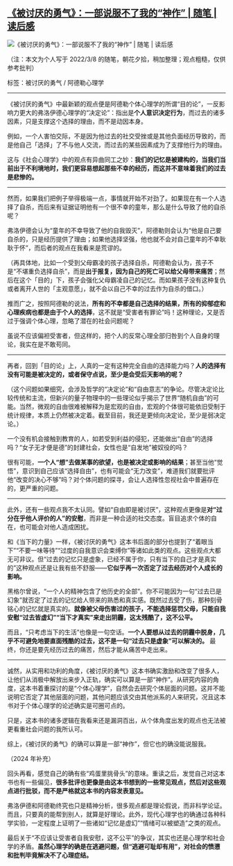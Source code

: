 ## [《被讨厌的勇气》：一部说服不了我的“神作” | 随笔 | 读后感](https://zhuanlan.zhihu.com/p/691162132)

![《被讨厌的勇气》：一部说服不了我的“神作” | 随笔 | 读后感](https://pic1.zhimg.com/v2-db39c445c4063edba004072211892be0_720w.jpg?source=d16d100b)

（注：本文为个人写于 2022/3/8 的随笔，朝花夕拾，稍加整理；观点粗糙，仅供参考批判）

标签：被讨厌的勇气 / 阿德勒心理学

---

《被讨厌的勇气》中最新颖的观点便是阿德勒个体心理学的所谓“目的论”，一反影响力更大的弗洛伊德心理学的“决定论”：指出是**个人意识决定行为**，而过去的诸多因素，只是支撑这个选择的理由，而不是动因本身。

例如，一个人害怕交际，不是因为他过去的社交受挫或是其他负面经历导致的，而是他自己「选择」了不与他人交流，而过去的某些因素成为了支撑他行为的理由。

这与《社会心理学》中的观点有异曲同工之妙：**我们的记忆是被建构的，当我们当前出于不利境地时，我们更容易想起那些不幸的经历，而这并不意味着我们的过去是悲惨的。**

---

然而，如果我们把例子举得极端一点，事情就开始不对劲了。如果现在有一个人选择了自杀，而后来有证据证明他有一个很不幸的童年，那么是什么导致了他的自杀呢？

弗洛伊德会认为“童年的不幸导致了他的自我毁灭”，阿德勒则会认为“他是自己要自杀的，只是经历提供了理由；如果他选择坚强，他也就不会对自己童年的不幸耿耿于怀”，而后者的观点在我看来是荒谬的。

（再具体地，比如一个受到父母霸凌的孩子选择自杀，阿德勒会认为，孩子不是“不堪重负选择自杀”，而是**出于报复，因为自己的死亡可以给父母带来痛苦**；然后在这个「目的」下，孩子会强化父母霸凌自己的记忆。而如果孩子没有这种复仇或者离开人世的「主观意愿」，就不会以自己不幸的过去作为自杀的借口。）

推而广之，按照阿德勒的说法，**所有的不幸都是自己选择的结果，所有的抑郁症和心理疾病也都是由于个人的选择**，这不就是“受害者有罪论”吗！这种理论，又是否过于强调个体心理，忽略了潜在的社会问题呢？

虽说不应该偏袒受害者，但这样的，把个人的反常心理全部归咎到个人自身的理论，我实在是不敢苟同。

---

再者，回到「目的论」上，人真的一定有这种完全自由的选择能力吗？**人的选择有没有可能是被决定的，或者保守点说，至少是会受后天影响的呢？**

（这个问题如果细究，会涉及哲学的“决定论”和“自由意志”的争论。尽管决定论比较传统和主流，但新兴的量子物理中的一些理论似乎揭示了世界“随机自由”的可能。当然，微观的自由很难被解释为是宏观的自由，宏观的个体很可能依旧受制于统计规律，本质上仍然被决定着。截至目前，我还是更倾向决定论，至少是弱决定论。）

一个没有机会接触到教育的人，如若受到利益的侵犯，还能做出“自由”的选择吗？“女子无才便是德”的封建社会，女性也是“自发地”被奴役的吗？

很有可能，**一个人“想”去做某事的欲望，也是被决定或影响的结果**；甚至当他“觉悟”，意识到自己应该“选择自由”，也有可能会“无力改变”，难道我们就要批评他“改变的决心不够”吗？对个体问题的探寻，会让人选择性忽视社会中普遍存在的，更严重的问题。

---

此外，还有一些观点我不太认同。譬如“自由即是被讨厌”，这种观点更像是**对“过分在乎他人评价的人”的安慰**，而非是一种合适的社交态度。盲目追求个体的自在，也可能会对他人造成困扰。

和《当下的力量》一样，《被讨厌的勇气》这本书后面的部分也提到了“着眼当下”“不要一味等待”“过度的自我意识会束缚你”等诸如此类的观点。这些观点大都无可非议。但“过去的记忆只是虚象，已经不属于你，只有当下的自己才是真实的”这种观点还是让我有些不舒服——**它似乎再一次否定了过去经历对个人成长的影响。**

黑格尔曾说，“一个人的精神包含了他历史的全部”。你不可能因为一句“过去已是幻象”就否定了过去的记忆给人带来的熟悉和真实感。既然过去受了伤，那种刻骨铭心的记忆就是真实的。**就像被父母伤害过的孩子，不能选择惩罚父母，只能自我安慰“过去皆虚幻”“当下才真实”来走出阴霾，这太残酷了，这不公平。**

而且，“只考虑当下的生活”也像是一句空话。**一个人要想从过去的阴霾中脱身，几乎不可避免地要直面残酷的过去，这不是一句“过去只是虚象”可以解决的。** 最终，你还是要先经历过去的痛苦，然后才能从痛苦中走出来。

---

诚然，从实用和功利的角度，《被讨厌的勇气》这本书确实激励和改变了很多人，让他们从消极中解放出来步入正轨，确实可以算是一部“神作”。从研究内容的角度，这本书着重探讨的是“个体心理学”，自然会去研究个体层面的问题。这并不能说明它否定了其他层面的问题，其他问题应该交由其他派系的人来研究，况且这本书对于个体心理学的论述确实是可圈可点的。

只是，这本书的诸多逻辑在我看来还是漏洞百出，从个体角度出发的观点也无法被更看重社会问题的我所认可。

综上，《被讨厌的勇气》的确可以算是一部“神作”，但它也的确没能说服我。

（2024 年补充）

回头再看，感觉自己的确有些“鸡蛋里挑骨头”的意味。重读之后，发觉自己对这本书也有一些偏见，**很多批评也更像是由这本书想到的一些常见观点，然后对这些观点进行批驳，而不是严格就这本书的内容发表意见。**

弗洛伊德和阿德勒终究也只是精神分析，很多观点都是理论假说，而非科学论证。而且，只要真的能帮到别人，就算是好理论。此外，现代心理学也的确通过各种科学实验，一定程度上证明了一些诸如“记忆是虚幻”“情绪可以被塑造”之类的观点。

最后关于“不应该让受害者自我安慰，这不公平”的争议，其实也还是心理学和社会学的矛盾。**虽然心理学的确是在逃避问题，但“逃避可耻却有用”，对社会的愤懑和批判毕竟解决不了心理症结。**